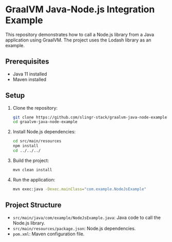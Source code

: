 # GraalVM Java-Node.js Integration Example

This repository demonstrates how to call a Node.js library from a Java application using GraalVM. The project uses the Lodash library as an example.

## Prerequisites

- Java 11 installed
- Maven installed

## Setup

1. Clone the repository:

    ```sh
    git clone https://github.com/slingr-stack/graalvm-java-node-example.git
    cd graalvm-java-node-example
    ```

2. Install Node.js dependencies:

    ```sh
    cd src/main/resources
    npm install
    cd ../../../
    ```

3. Build the project:

    ```sh
    mvn clean install
    ```

4. Run the application:

    ```sh
    mvn exec:java -Dexec.mainClass="com.example.NodeJsExample"
    ```

## Project Structure

- `src/main/java/com/example/NodeJsExample.java`: Java code to call the Node.js library.
- `src/main/resources/package.json`: Node.js dependencies.
- `pom.xml`: Maven configuration file.
